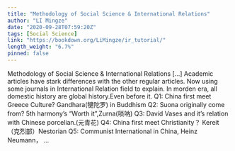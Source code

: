 ```yaml
---
title: "Methodology of Social Science & International Relations"
author: "LI Mingze"
date: "2020-09-28T07:59:20Z"
tags: [Social Science]
link: "https://bookdown.org/LiMingze/ir_tutorial/"
length_weight: "6.7%"
pinned: false
---
```


Methodology of Social Science & International Relations [...] Academic articles have stark differences with the other regular articles. Now using some journals in International Relation field to explain. In morden era, all domestic history are global history.Even before it.
Q1: China first meet Greece Culture? Gandhara(犍陀罗) in Buddhism
Q2: Suona originally come from? 5th harmony’s “Worth it”,Zurna(唢呐)
Q3: David Vases and it’s relation with Chinese porcelian.(元青花)
Q4: China first meet Christianity？ Kereit（克烈部）Nestorian
Q5: Communist International in China, Heinz Neumann， ...
